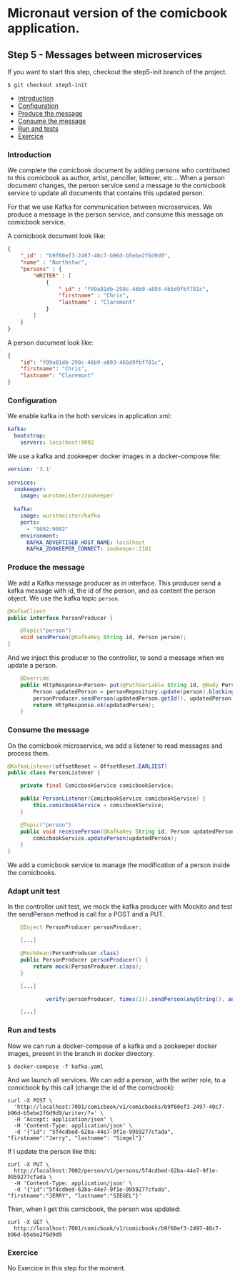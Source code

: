 # Micronaut version of the comicbook application.

## Step 5 - Messages between microservices

If you want to start this step, checkout the step5-init branch of the project.

```shell
$ git checkout step5-init
```

* [Introduction](#introduction)
* [Configuration](#configuration)
* [Produce the message](#produce-the-message)
* [Consume the message](#consume-the-message)
* [Run and tests](#run-and-tests)
* [Exercice](#exercice)


### Introduction

We complete the comicbook document by adding persons who contributed to this comicbook as author, artist, penciller, letterer, etc... When a person document changes, the person service send a message to the comicbook service to update all documents that contains this updated person.

For that we use Kafka for communication between microservices. We produce a message in the person service, and consume this message on comicbook service.

A comicbook document look like:

```json
{
    "_id" : "b9f60ef3-2497-40c7-b96d-b5ebe2f6d9d9",
    "name" : "Northstar",
    "persons" : {
        "WRITER" : [ 
            {
                "_id" : "f09a81db-298c-46b9-a893-465d9fbf781c",
                "firstname" : "Chris",
                "lastname" : "Claremont"
            }
        ]
    }
}
```
A person document look like:

```json
{
    "id": "f09a81db-298c-46b9-a893-465d9fbf781c",
    "firstname": "Chris",
    "lastname": "Claremont"
}
```

### Configuration

We enable kafka in the both services in application.xml:

```yaml
kafka:
  bootstrap:
    servers: localhost:9092
```

We use a kafka and zookeeper docker images in a docker-compose file:

```yaml
version: '3.1'
  
services:
  zookeeper:
    image: wurstmeister/zookeeper
 
  kafka:
    image: wurstmeister/kafka
    ports:
      - "9092:9092"
    environment:
      KAFKA_ADVERTISED_HOST_NAME: localhost
      KAFKA_ZOOKEEPER_CONNECT: zookeeper:2181
```

### Produce the message

We add a Kafka message producer as in interface. This producer send a kafka message with id, the id of the person, and as content the person object. We use the kafka topic `person`.

```java
@KafkaClient
public interface PersonProducer {

    @Topic("person")
    void sendPerson(@KafkaKey String id, Person person);
}
```

And we inject this producer to the controller, to send a message when we update a person.

```java
    @Override
    public HttpResponse<Person> put(@PathVariable String id, @Body Person person) {
        Person updatedPerson = personRepository.update(person).blockingGet();
        personProducer.sendPerson(updatedPerson.getId(), updatedPerson);
        return HttpResponse.ok(updatedPerson);
    }

```
### Consume the message

On the comicbook microservice, we add a listener to read messages and process them.

```java
@KafkaListener(offsetReset = OffsetReset.EARLIEST)
public class PersonListener {

    private final ComicbookService comicbookService;

    public PersonListener(ComicbookService comicbookService) {
        this.comicbookService = comicbookService;
    }

    @Topic("person")
    public void receivePerson(@KafkaKey String id, Person updatedPerson) {
        comicbookService.updatePerson(updatedPerson);
    }
}
```

We add a comicbook service to manage the modification of a person inside the comicbooks.

### Adapt unit test

In the controller unit test, we mock the kafka producer with Mockito and test the sendPerson method is call for a POST and a PUT.

```java
    @Inject PersonProducer personProducer;

    [...]

    @MockBean(PersonProducer.class)
    public PersonProducer personProducer() {
        return mock(PersonProducer.class);
    }

    [...]

            verify(personProducer, times(1)).sendPerson(anyString(), any(Person.class));

    [...]
```

### Run and tests

Now we can run a docker-compose of a kafka and a zookeeper docker images, present in the branch in docker directory.

```shell
$ docker-compose -f kafka.yaml
```

And we launch all services. We can add a person, with the writer role, to a comicbook by this call (change the id of the comicbook):

```shell
curl -X POST \
  'http://localhost:7001/comicbook/v1/comicbooks/b9f60ef3-2497-40c7-b96d-b5ebe2f6d9d9/writer/?=' \
  -H 'Accept: application/json' \
  -H 'Content-Type: application/json' \
  -d '{"id": "5f4cdbed-62ba-44e7-9f1e-9959277cfada", "firstname":"Jerry", "lastname": "Siegel"}'
```

If I update the person like this:

```shell
curl -X PUT \
  http://localhost:7002/person/v1/persons/5f4cdbed-62ba-44e7-9f1e-9959277cfada \
  -H 'Content-Type: application/json' \
  -d '{"id":"5f4cdbed-62ba-44e7-9f1e-9959277cfada", "firstname":"JERRY", "lastname":"SIEGEL"}'
```

Then, when I get this comicbook, the person was updated:

```shell
curl -X GET \
  http://localhost:7001/comicbook/v1/comicbooks/b9f60ef3-2497-40c7-b96d-b5ebe2f6d9d9
```

### Exercice

No Exercice in this step for the moment.
